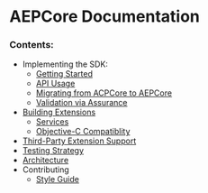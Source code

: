 # AEPCore Documentation

### Contents:

* Implementing the SDK:
    * [Getting Started](./GettingStarted.md)
    * [API Usage](./Usage/README.md)
    * [Migrating from ACPCore to AEPCore](./Migration/Migration_Install.md)
    * [Validation via Assurance](./Debugging.md)
* [Building Extensions](./EventHub/README.md)
    * [Services](./Services/README.md)
    * [Objective-C Compatiblity](./Contributing/ObjectiveC-Compatibility.md)
* [Third-Party Extension Support](./ThirdParties/README.md)
* [Testing Strategy](./Testing/README.md)
* [Architecture](./Architecture.md)
* Contributing
    * [Style Guide](./Contributing/StyleGuide.md)

